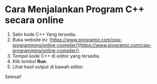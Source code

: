 # Cara Menjalankan Program C++ secara online

1. Salin kode C++ Yang tersedia.
2. Buka website ini: [https://www.programiz.com/cpp-programming/online-compiler/](https://www.programiz.com/cpp-programming/online-compiler/).
3. Tempel kode C++ di editor yang tersedia.
4. Klik tombol **Run**.
5. Lihat hasil output di bawah editor.

Selesai!

